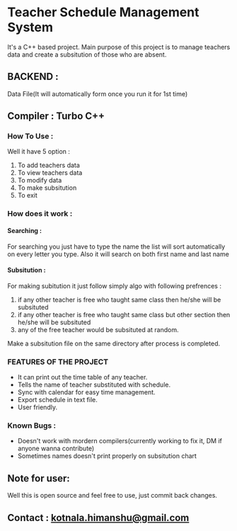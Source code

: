 # Teacher Schedule Management System
 It's a C++ based project. Main purpose of this project is to manage teachers data and create a subsitution of those who are absent.
 
## BACKEND : 
  Data File(It will automatically form once you run it for 1st time)

## Compiler : Turbo C++

 ### How To Use : 
 Well it have 5 option : 
 1. To add teachers data
 1. To view teachers data
 1. To modify data
 1. To make subsitution 
 1. To exit
 
 ### How does it work :
  #### Searching : 
   For searching you just have to type the name the list will sort automatically on every letter you type. Also it will search on both                first name and last name
  #### Subsitution :
   For making subitution it just follow simply algo with following prefrences  : 
   1. if any other teacher is free who taught same class then he/she will be subsituted
   1. if any other teacher is free who taught same class but other section then he/she will be subsituted
   1. any of the free teacher would be subsituted at random.
   
   Make a subsitution file on the same directory after process is completed.

### FEATURES OF THE PROJECT

* It can print out the time table of any teacher.
*	Tells the name of teacher substituted with schedule.
* Sync with calendar for easy time management.
* Export schedule in text file.
*	User friendly.

### Known Bugs :
* Doesn't work with mordern compilers(currently working to fix it, DM if anyone wanna contribute)
* Sometimes names doesn't print properly on subsitution chart
## Note for user:
Well this is open source and feel free to use, just commit back changes.

## Contact : kotnala.himanshu@gmail.com


